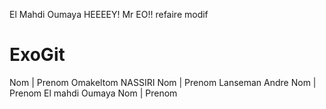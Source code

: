 El Mahdi Oumaya
HEEEEY!  Mr EO!!
refaire modif
# ExoGit
Nom | Prenom
Omakeltom NASSIRI
Nom | Prenom
Lanseman Andre
Nom | Prenom
El mahdi Oumaya
Nom | Prenom

